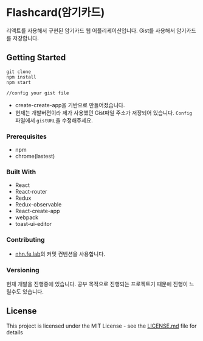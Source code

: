 # Flashcard(암기카드)

리액트를 사용해서 구현된 암기카드 웹 어플리케이션입니다. Gist를 사용해서 암기카드를 저장합니다.

## Getting Started

```
git clone
npm install
npm start

//config your gist file
```

- create-create-app을 기반으로 만들어졌습니다.
- 현재는 개발버젼이라 제가 사용했던 Gist파일 주소가 저장되어 있습니다. `Config` 파일에서 `gistURL`을 수정해주세요.


### Prerequisites

- npm
- chrome(lastest)


### Built With
- React
- React-router
- Redux
- Redux-observable
- React-create-app
- webpack
- toast-ui-editor


### Contributing
- [nhn.fe.lab](https://github.com/nhnent/fe.javascript/blob/master/.github/commit-message-convention.md)의 커밋 컨벤션을 사용합니다.



### Versioning
현재 개발을 진행중에 있습니다. 공부 목적으로 진행되는 프로젝트기 때문에 진행이 느릴수도 있습니다.

## License

This project is licensed under the MIT License - see the [LICENSE.md](LICENSE.md) file for details

